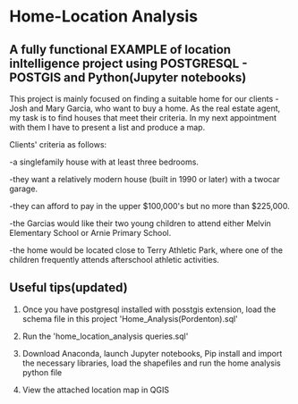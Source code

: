 # Home-Location Analysis 

## A fully functional EXAMPLE of location inltelligence project using POSTGRESQL - POSTGIS and Python(Jupyter notebooks)


This project is mainly focused on finding a suitable home for our clients - Josh and Mary Garcia, who want to buy a home. As the real estate agent, my task is to find houses that meet their criteria. In my next appointment with them I have to present a list and produce a map. 

Clients' criteria as follows:

 -a singlefamily house with at least three bedrooms. 
 
 -they want a relatively modern house (built in 1990 or later) with a twocar garage. 
 
 -they can afford to pay in the upper $100,000's but no more than $225,000.

-the Garcias would like their two young children to attend either Melvin Elementary School or Arnie Primary School. 

-the home would be located close to Terry Athletic Park, where one of the children frequently attends afterschool athletic activities.

## Useful tips(updated)

1. Once you have postgresql installed with posstgis extension, load the schema file in this project 'Home_Analysis(Pordenton).sql'

2. Run the 'home_location_analysis queries.sql'

3. Download Anaconda, launch Jupyter notebooks, Pip install and import the necessary libraries, load the shapefiles and run the home analysis python file 

4. View the attached location map in QGIS
